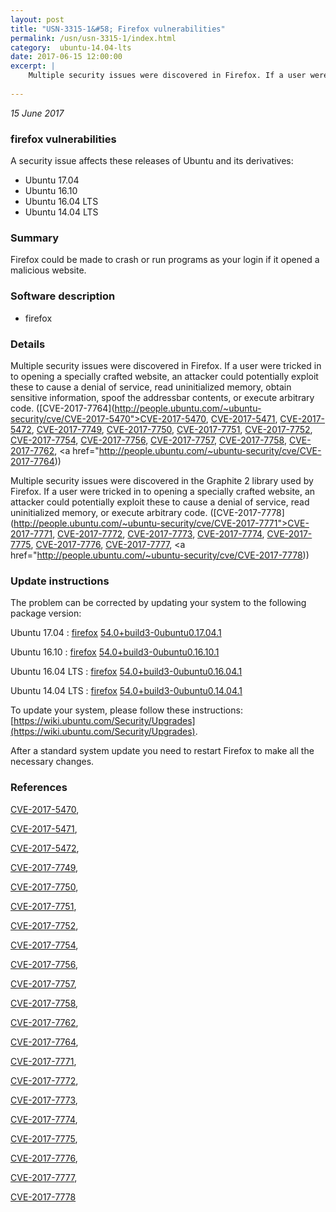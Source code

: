 ```yaml
---
layout: post
title: "USN-3315-1&#58; Firefox vulnerabilities"
permalink: /usn/usn-3315-1/index.html
category:  ubuntu-14.04-lts
date: 2017-06-15 12:00:00
excerpt: |
    Multiple security issues were discovered in Firefox. If a user were tricked in to opening a specially crafted website, an attacker could potentially exploit these to cause a denial of service, read uninitialized memory, obtain sensitive information, spoof the addressbar contents, or execute arbitrary code. ([CVE-2017-7764](http://people.ubuntu.com/~ubuntu-security/cve/CVE-2017-5470">CVE-2017-5470</a>, <a href="http://people.ubuntu.com/~ubuntu-security/cve/CVE-2017-5471">CVE-2017-5471</a>, <a href="http://people.ubuntu.com/~ubuntu-security/cve/CVE-2017-5472">CVE-2017-5472</a>, <a href="http://people.ubuntu.com/~ubuntu-security/cve/CVE-2017-7749">CVE-2017-7749</a>, <a href="http://people.ubuntu.com/~ubuntu-security/cve/CVE-2017-7750">CVE-2017-7750</a>, <a href="http://people.ubuntu.com/~ubuntu-security/cve/CVE-2017-7751">CVE-2017-7751</a>, <a href="http://people.ubuntu.com/~ubuntu-security/cve/CVE-2017-7752">CVE-2017-7752</a>, <a href="http://people.ubuntu.com/~ubuntu-security/cve/CVE-2017-7754">CVE-2017-7754</a>, <a href="http://people.ubuntu.com/~ubuntu-security/cve/CVE-2017-7756">CVE-2017-7756</a>, <a href="http://people.ubuntu.com/~ubuntu-security/cve/CVE-2017-7757">CVE-2017-7757</a>, <a href="http://people.ubuntu.com/~ubuntu-security/cve/CVE-2017-7758">CVE-2017-7758</a>, <a href="http://people.ubuntu.com/~ubuntu-security/cve/CVE-2017-7762">CVE-2017-7762</a>, <a href="http://people.ubuntu.com/~ubuntu-security/cve/CVE-2017-7764))
    
--- 
```

 
 

*15 June 2017*

### firefox vulnerabilities

A security issue affects these releases of Ubuntu and its derivatives:

* Ubuntu 17.04
* Ubuntu 16.10
* Ubuntu 16.04 LTS
* Ubuntu 14.04 LTS

### Summary

Firefox could be made to crash or run programs as your login if it opened a malicious website.

### Software description

* firefox 

### Details

Multiple security issues were discovered in Firefox. If a user were tricked in to opening a specially crafted website, an attacker could potentially exploit these to cause a denial of service, read uninitialized memory, obtain sensitive information, spoof the addressbar contents, or execute arbitrary code. ([CVE-2017-7764](http://people.ubuntu.com/~ubuntu-security/cve/CVE-2017-5470">CVE-2017-5470</a>, <a href="http://people.ubuntu.com/~ubuntu-security/cve/CVE-2017-5471">CVE-2017-5471</a>, <a href="http://people.ubuntu.com/~ubuntu-security/cve/CVE-2017-5472">CVE-2017-5472</a>, <a href="http://people.ubuntu.com/~ubuntu-security/cve/CVE-2017-7749">CVE-2017-7749</a>, <a href="http://people.ubuntu.com/~ubuntu-security/cve/CVE-2017-7750">CVE-2017-7750</a>, <a href="http://people.ubuntu.com/~ubuntu-security/cve/CVE-2017-7751">CVE-2017-7751</a>, <a href="http://people.ubuntu.com/~ubuntu-security/cve/CVE-2017-7752">CVE-2017-7752</a>, <a href="http://people.ubuntu.com/~ubuntu-security/cve/CVE-2017-7754">CVE-2017-7754</a>, <a href="http://people.ubuntu.com/~ubuntu-security/cve/CVE-2017-7756">CVE-2017-7756</a>, <a href="http://people.ubuntu.com/~ubuntu-security/cve/CVE-2017-7757">CVE-2017-7757</a>, <a href="http://people.ubuntu.com/~ubuntu-security/cve/CVE-2017-7758">CVE-2017-7758</a>, <a href="http://people.ubuntu.com/~ubuntu-security/cve/CVE-2017-7762">CVE-2017-7762</a>, <a href="http://people.ubuntu.com/~ubuntu-security/cve/CVE-2017-7764))

Multiple security issues were discovered in the Graphite 2 library used by Firefox. If a user were tricked in to opening a specially crafted website, an attacker could potentially exploit these to cause a denial of service, read uninitialized memory, or execute arbitrary code. ([CVE-2017-7778](http://people.ubuntu.com/~ubuntu-security/cve/CVE-2017-7771">CVE-2017-7771</a>, <a href="http://people.ubuntu.com/~ubuntu-security/cve/CVE-2017-7772">CVE-2017-7772</a>, <a href="http://people.ubuntu.com/~ubuntu-security/cve/CVE-2017-7773">CVE-2017-7773</a>, <a href="http://people.ubuntu.com/~ubuntu-security/cve/CVE-2017-7774">CVE-2017-7774</a>, <a href="http://people.ubuntu.com/~ubuntu-security/cve/CVE-2017-7775">CVE-2017-7775</a>, <a href="http://people.ubuntu.com/~ubuntu-security/cve/CVE-2017-7776">CVE-2017-7776</a>, <a href="http://people.ubuntu.com/~ubuntu-security/cve/CVE-2017-7777">CVE-2017-7777</a>, <a href="http://people.ubuntu.com/~ubuntu-security/cve/CVE-2017-7778)) 

### Update instructions

The problem can be corrected by updating your system to the following package version:

Ubuntu 17.04
 : [firefox](https://launchpad.net/ubuntu/+source/firefox) <span> [54.0+build3-0ubuntu0.17.04.1](https://launchpad.net/ubuntu/+source/firefox/54.0+build3-0ubuntu0.17.04.1) </span> 

Ubuntu 16.10
 : [firefox](https://launchpad.net/ubuntu/+source/firefox) <span> [54.0+build3-0ubuntu0.16.10.1](https://launchpad.net/ubuntu/+source/firefox/54.0+build3-0ubuntu0.16.10.1) </span> 

Ubuntu 16.04 LTS
 : [firefox](https://launchpad.net/ubuntu/+source/firefox) <span> [54.0+build3-0ubuntu0.16.04.1](https://launchpad.net/ubuntu/+source/firefox/54.0+build3-0ubuntu0.16.04.1) </span> 

Ubuntu 14.04 LTS
 : [firefox](https://launchpad.net/ubuntu/+source/firefox) <span> [54.0+build3-0ubuntu0.14.04.1](https://launchpad.net/ubuntu/+source/firefox/54.0+build3-0ubuntu0.14.04.1) </span> 

To update your system, please follow these instructions: [https://wiki.ubuntu.com/Security/Upgrades](https://wiki.ubuntu.com/Security/Upgrades).

After a standard system update you need to restart Firefox to make all the necessary changes. 

### References

 
 [CVE-2017-5470](http://people.ubuntu.com/~ubuntu-security/cve/CVE-2017-5470), 

 [CVE-2017-5471](http://people.ubuntu.com/~ubuntu-security/cve/CVE-2017-5471), 

 [CVE-2017-5472](http://people.ubuntu.com/~ubuntu-security/cve/CVE-2017-5472), 

 [CVE-2017-7749](http://people.ubuntu.com/~ubuntu-security/cve/CVE-2017-7749), 

 [CVE-2017-7750](http://people.ubuntu.com/~ubuntu-security/cve/CVE-2017-7750), 

 [CVE-2017-7751](http://people.ubuntu.com/~ubuntu-security/cve/CVE-2017-7751), 

 [CVE-2017-7752](http://people.ubuntu.com/~ubuntu-security/cve/CVE-2017-7752), 

 [CVE-2017-7754](http://people.ubuntu.com/~ubuntu-security/cve/CVE-2017-7754), 

 [CVE-2017-7756](http://people.ubuntu.com/~ubuntu-security/cve/CVE-2017-7756), 

 [CVE-2017-7757](http://people.ubuntu.com/~ubuntu-security/cve/CVE-2017-7757), 

 [CVE-2017-7758](http://people.ubuntu.com/~ubuntu-security/cve/CVE-2017-7758), 

 [CVE-2017-7762](http://people.ubuntu.com/~ubuntu-security/cve/CVE-2017-7762), 

 [CVE-2017-7764](http://people.ubuntu.com/~ubuntu-security/cve/CVE-2017-7764), 

 [CVE-2017-7771](http://people.ubuntu.com/~ubuntu-security/cve/CVE-2017-7771), 

 [CVE-2017-7772](http://people.ubuntu.com/~ubuntu-security/cve/CVE-2017-7772), 

 [CVE-2017-7773](http://people.ubuntu.com/~ubuntu-security/cve/CVE-2017-7773), 

 [CVE-2017-7774](http://people.ubuntu.com/~ubuntu-security/cve/CVE-2017-7774), 

 [CVE-2017-7775](http://people.ubuntu.com/~ubuntu-security/cve/CVE-2017-7775), 

 [CVE-2017-7776](http://people.ubuntu.com/~ubuntu-security/cve/CVE-2017-7776), 

 [CVE-2017-7777](http://people.ubuntu.com/~ubuntu-security/cve/CVE-2017-7777), 

 [CVE-2017-7778](http://people.ubuntu.com/~ubuntu-security/cve/CVE-2017-7778)
 


